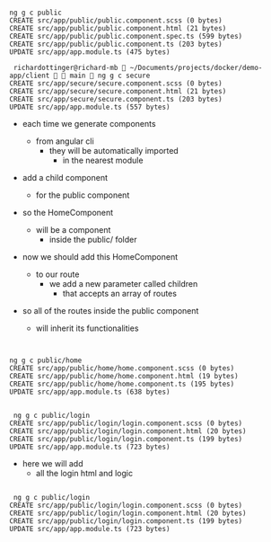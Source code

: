 ```shell

ng g c public                                     
CREATE src/app/public/public.component.scss (0 bytes)
CREATE src/app/public/public.component.html (21 bytes)
CREATE src/app/public/public.component.spec.ts (599 bytes)
CREATE src/app/public/public.component.ts (203 bytes)
UPDATE src/app/app.module.ts (475 bytes)

 richardottinger@richard-mb  ~/Documents/projects/docker/demo-app/client   main  ng g c secure
CREATE src/app/secure/secure.component.scss (0 bytes)
CREATE src/app/secure/secure.component.html (21 bytes)
CREATE src/app/secure/secure.component.ts (203 bytes)
UPDATE src/app/app.module.ts (557 bytes)

```

- each time we generate components
  - from angular cli
    - they will be automatically imported
      - in the nearest module

- add a child component
  - for the public component
- so the HomeComponent
  - will be a component
    - inside the public/ folder
- now we should add this HomeComponent
  - to our route
    - we add a new parameter called children
      - that accepts an array of routes
- so all of the routes inside the public component
  - will inherit its functionalities

```shell


ng g c public/home
CREATE src/app/public/home/home.component.scss (0 bytes)
CREATE src/app/public/home/home.component.html (19 bytes)
CREATE src/app/public/home/home.component.ts (195 bytes)
UPDATE src/app/app.module.ts (638 bytes)


 ng g c public/login
CREATE src/app/public/login/login.component.scss (0 bytes)
CREATE src/app/public/login/login.component.html (20 bytes)
CREATE src/app/public/login/login.component.ts (199 bytes)
UPDATE src/app/app.module.ts (723 bytes)

```
- here we will add
  - all the login html and logic


```shell

 ng g c public/login
CREATE src/app/public/login/login.component.scss (0 bytes)
CREATE src/app/public/login/login.component.html (20 bytes)
CREATE src/app/public/login/login.component.ts (199 bytes)
UPDATE src/app/app.module.ts (723 bytes)




```
